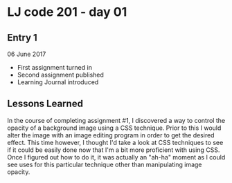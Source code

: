 # LJ code 201 - day 01

## Entry 1


06 June 2017

  - First assignment turned in
  - Second assignment published
  - Learning Journal introduced

## Lessons Learned

In the course of completing assignment #1, I discovered a way to control the opacity of a background image using a CSS technique.  Prior to this I would alter the image with an image editing program in order to get the desired effect.  This time however, I thought I'd take a look at CSS techniques to see if it could be easily done now that I'm a bit more proficient with using CSS.  Once I figured out how to do it, it was actually an "ah-ha" moment as I could see uses for this particular technique other than manipulating image opacity.


